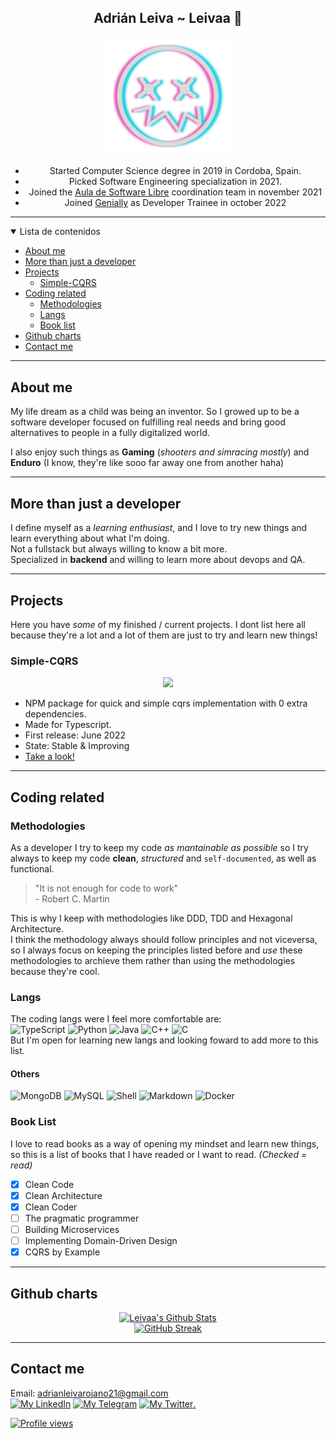<div align="center">

## Adrián Leiva ~ Leivaa 🌴

  <img width="200px" src="./images/logo-vectorized.png"/>
  
  - Started Computer Science degree in 2019 in Cordoba, Spain.
  - Picked Software Engineering specialization in 2021.
  - Joined the [Aula de Software Libre](https://www.uco.es/aulasoftwarelibre/) coordination team in november 2021
  - Joined [Genially](https://genially.com) as Developer Trainee in october 2022  

</div>

---

<details open>
<summary>Lista de contenidos</summary>

- [About me](#about-me)
- [More than just a developer](#more-than-just-a-developer)
- [Projects](#projects)
  - [Simple-CQRS](#simple-cqrs)
- [Coding related](#coding-related)
  - [Methodologies](#methodologies)
  - [Langs](#langs)
  - [Book list](#book-list)
- [Github charts](#github-charts)
- [Contact me](#contact-me)
</details>

---

## About me

My life dream as a child was being an inventor. So I growed up to be a software developer focused on fulfilling real needs and bring good alternatives to people in a fully digitalized world.

I also enjoy such things as **Gaming** (_shooters and simracing mostly_) and **Enduro** (I know, they're like sooo far away one from another haha)
</br>

---

## More than just a developer

I define myself as a _learning enthusiast_, and I love to try new things and learn everything about what I'm doing.
</br>
Not a fullstack but always willing to know a bit more.
</br>
Specialized in **backend** and willing to learn more about devops and QA.
</br>

---

## Projects

Here you have _some_ of my finished / current projects. I dont list here all because they're a lot and a lot of them are just to try and learn new things!
</br>

### Simple-CQRS

<div align="center">
  <img src="https://i.imgur.com/kNceXro.png" width="200px"/>  
</div>

- NPM package for quick and simple cqrs implementation with 0 extra dependencies.
- Made for Typescript.
- First release: June 2022
- State: Stable & Improving
- [Take a look!](https://www.npmjs.com/package/@leivaa/simple-cqrs)

---

## Coding related

### Methodologies

As a developer I try to keep my code _as mantainable as possible_ so I try always to keep my code **clean**, _structured_ and `self-documented`, as well as functional.

> "It is not enough for code to work" </br> \- Robert C. Martin

This is why I keep with methodologies like DDD, TDD and Hexagonal Architecture.</br>
I think the methodology always should follow principles and not viceversa, so I always focus on keeping the principles listed before and _use_ these methodologies to archieve them rather than using the methodologies because they're cool.

### Langs

The coding langs were I feel more comfortable are: </br>
![TypeScript](https://img.shields.io/badge/TypeScript-007ACC?style=for-the-badge&logo=typescript&logoColor=white)
![Python](https://img.shields.io/badge/Python-FFD43B?style=for-the-badge&logo=python&logoColor=4B8BBE)
![Java](https://img.shields.io/badge/java-orange?style=for-the-badge&logo=java)
![C++](https://img.shields.io/badge/C%2B%2B-00599C?style=for-the-badge&logo=c%2B%2B&logoColor=white)
![C](https://img.shields.io/badge/C-00599C?style=for-the-badge&logo=c&logoColor=white)
</br>
But I'm open for learning new langs and looking foward to add more to this list.

#### Others

![MongoDB](https://img.shields.io/badge/MongoDB-white?style=for-the-badge&logo=mongodb)
![MySQL](https://img.shields.io/badge/MySQL-00000F?style=for-the-badge&logo=mysql&logoColor=white)
![Shell](https://img.shields.io/badge/Shell_Script-121011?style=for-the-badge&logo=gnu-bash&logoColor=white)
![Markdown](https://img.shields.io/badge/Markdown-000000?style=for-the-badge&logo=markdown&logoColor=white)
![Docker](https://img.shields.io/badge/Docker-ffffff?style=for-the-badge&logo=docker&logoColor=blue)

### Book List

I love to read books as a way of opening my mindset and learn new things, so this is a list of books that I have readed or I want to read.
_(Checked = read)_
</br>

- [x] Clean Code
- [x] Clean Architecture
- [x] Clean Coder
- [ ] The pragmatic programmer
- [ ] Building Microservices
- [ ] Implementing Domain-Driven Design
- [x] CQRS by Example

---

## Github charts

<div align="center">

[![Leivaa's Github Stats](https://github-readme-stats.vercel.app/api?username=leivaa21&show_icons=true&hide_title=true&theme=material-palenight&hide_border=true&hide=commits&title_color=ff3bff&icon_color=00ffff)](https:/github.com/leivaa21)
</br>
[![GitHub Streak](https://github-readme-streak-stats.herokuapp.com?user=Leivaa21&hide_border=true&date_format=j%20M%5B%20Y%5D&background=292d3e&stroke=A8AECE&currStreakNum=00FFFF&ring=DE35E1&fire=00FFFF&sideNums=A8AECE&currStreakLabel=A8AECE&sideLabels=A8AECE&dates=A8AECE)](https:/github.com/leivaa21)

</div>

---

## Contact me

Email: adrianleivarojano21@gmail.com </br>
[![My LinkedIn](https://img.shields.io/badge/LinkedIn-0077B5?style=for-the-badge&logo=linkedin&logoColor=white)](https://www.linkedin.com/in/adrian-leiva-rojano-02763b216/)
[![My Telegram](https://img.shields.io/badge/-TELEGRAM-2CA5E0?style=for-the-badge&logo=telegram&logoColor=white)](https://t.me/Leivaa21)
[![My Twitter](https://img.shields.io/badge/Twitter-1DA1F2?style=for-the-badge&logo=twitter&logoColor=white).](https://twitter.com/Leivaa21_)

[![Profile views](https://gpvc.arturio.dev/Leivaa21)](https://github.com/leiva21)
